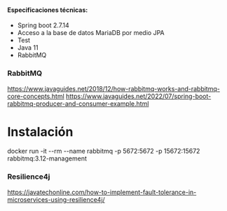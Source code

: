 #### Especificaciones técnicas: 

 - Spring boot 2.7.14
 - Acceso a la base de datos MariaDB por medio JPA
 - Test
 - Java 11
 - RabbitMQ
 
### RabbitMQ
https://www.javaguides.net/2018/12/how-rabbitmq-works-and-rabbitmq-core-concepts.html
https://www.javaguides.net/2022/07/spring-boot-rabbitmq-producer-and-consumer-example.html

# Instalación
docker run -it --rm --name rabbitmq -p 5672:5672 -p 15672:15672 rabbitmq:3.12-management

### Resilience4j
https://javatechonline.com/how-to-implement-fault-tolerance-in-microservices-using-resilience4j/